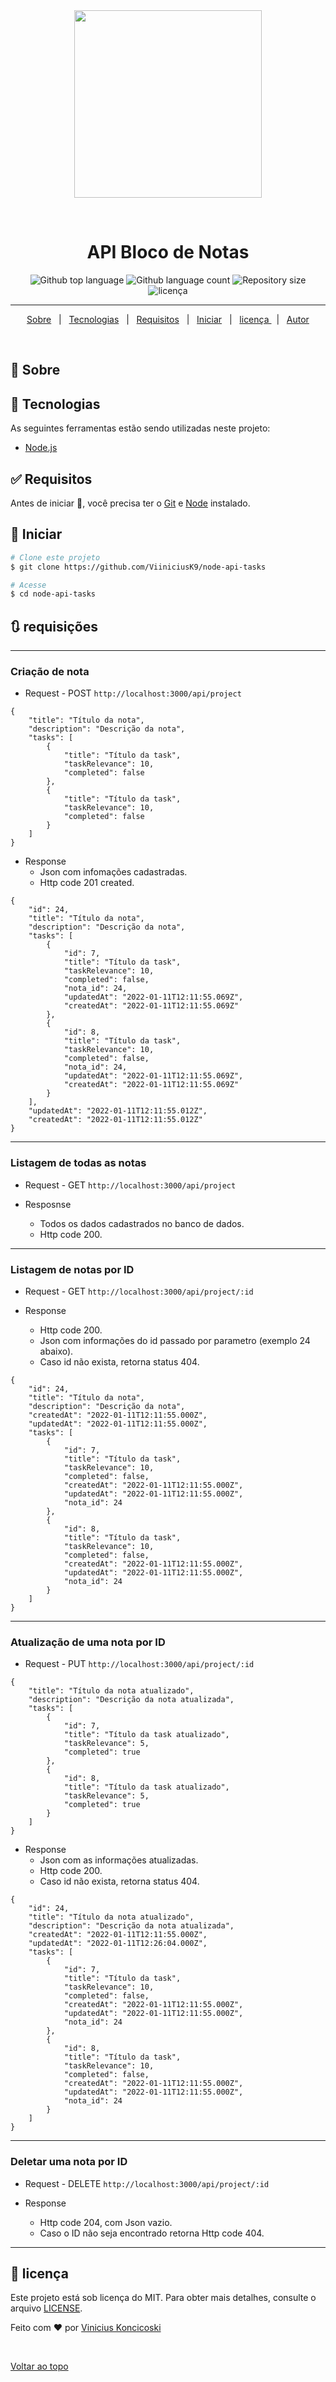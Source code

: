 <div align="center" id="top"> 
  <img style="[-webkit-user-select: none;margin: auto;background-color: hsl(0, 0%, 90%);transition: background-color 300ms;" src="https://cdn-icons.flaticon.com/png/512/3131/premium/3131619.png?token=exp=1641901631~hmac=78e7573206523c394e8a6caa370973a5" height="300" width="300">
  
  &#xa0;

</div>

<h1 align="center">API Bloco de Notas</h1>

<p align="center">
  <img alt="Github top language" src="https://img.shields.io/github/languages/top/ViiniciusK9/node-api-tasks?color=56BEB8">

  <img alt="Github language count" src="https://img.shields.io/github/languages/count/ViiniciusK9/node-api-tasks?color=56BEB8">

  <img alt="Repository size" src="https://img.shields.io/github/repo-size/ViiniciusK9/node-api-tasks?color=56BEB8">

  <img alt="licença" src="https://img.shields.io/github/license/ViiniciusK9/node-api-tasks?color=56BEB8">

</p>


<hr> 

<p align="center">
  <a href="#dart-Sobre">Sobre</a> &#xa0; | &#xa0; 
  <a href="#rocket-Tecnologias">Tecnologias</a> &#xa0; | &#xa0;
  <a href="#white_check_mark-Requisitos">Requisitos</a> &#xa0; | &#xa0;
  <a href="#checkered_flag-Iniciar">Iniciar</a> &#xa0; | &#xa0;
  <a href="#memo-licença">licença </a> &#xa0; | &#xa0;
  <a href="https://github.com/ViiniciusK9" target="_blank">Autor</a>
</p>

<br>

## :dart: Sobre ##


## :rocket: Tecnologias ##

As seguintes ferramentas estão sendo utilizadas neste projeto:

- [Node.js](https://nodejs.org/en/)

## :white_check_mark: Requisitos ##
Antes de iniciar :checkered_flag:, você precisa ter o [Git](https://git-scm.com) e [Node](https://nodejs.org/en/) instalado.

## :checkered_flag: Iniciar ##

```bash
# Clone este projeto
$ git clone https://github.com/ViiniciusK9/node-api-tasks

# Acesse
$ cd node-api-tasks
```

## :arrows_clockwise: requisições 
---
### Criação de nota
* Request - POST `http://localhost:3000/api/project`
```
{
    "title": "Título da nota",
    "description": "Descrição da nota",
    "tasks": [
        {
            "title": "Título da task",
            "taskRelevance": 10,
            "completed": false
        },
        {
            "title": "Título da task",
            "taskRelevance": 10, 
            "completed": false  
        }
    ]
}
```
* Response
    * Json com infomações cadastradas.
    * Http code 201 created.
```
{
    "id": 24,
    "title": "Título da nota",
    "description": "Descrição da nota",
    "tasks": [
        {
            "id": 7,
            "title": "Título da task",
            "taskRelevance": 10,
            "completed": false,
            "nota_id": 24,
            "updatedAt": "2022-01-11T12:11:55.069Z",
            "createdAt": "2022-01-11T12:11:55.069Z"
        },
        {
            "id": 8,
            "title": "Título da task",
            "taskRelevance": 10,
            "completed": false,
            "nota_id": 24,
            "updatedAt": "2022-01-11T12:11:55.069Z",
            "createdAt": "2022-01-11T12:11:55.069Z"
        }
    ],
    "updatedAt": "2022-01-11T12:11:55.012Z",
    "createdAt": "2022-01-11T12:11:55.012Z"
}
```
---

### Listagem de todas as notas
* Request - GET `http://localhost:3000/api/project`

* Resposnse 
    * Todos os dados cadastrados no banco de dados.
    * Http code 200.
---

### Listagem de notas por ID

* Request - GET `http://localhost:3000/api/project/:id`

* Response
    * Http code 200.
    * Json com informações do id passado por parametro (exemplo 24 abaixo).
    * Caso id não exista, retorna status 404.

```
{
    "id": 24,
    "title": "Título da nota",
    "description": "Descrição da nota",
    "createdAt": "2022-01-11T12:11:55.000Z",
    "updatedAt": "2022-01-11T12:11:55.000Z",
    "tasks": [
        {
            "id": 7,
            "title": "Título da task",
            "taskRelevance": 10,
            "completed": false,
            "createdAt": "2022-01-11T12:11:55.000Z",
            "updatedAt": "2022-01-11T12:11:55.000Z",
            "nota_id": 24
        },
        {
            "id": 8,
            "title": "Título da task",
            "taskRelevance": 10,
            "completed": false,
            "createdAt": "2022-01-11T12:11:55.000Z",
            "updatedAt": "2022-01-11T12:11:55.000Z",
            "nota_id": 24
        }
    ]
}
```
---

### Atualização de uma nota por ID

* Request - PUT `http://localhost:3000/api/project/:id`

```
{
    "title": "Título da nota atualizado",
    "description": "Descrição da nota atualizada",
    "tasks": [
        {
            "id": 7,
            "title": "Título da task atualizado",
            "taskRelevance": 5,
            "completed": true
        },
        {
            "id": 8,
            "title": "Título da task atualizado",
            "taskRelevance": 5,
            "completed": true
        }
    ]
}
```

* Response 
    * Json com as informações atualizadas.
    * Http code 200.
    * Caso id não exista, retorna status 404.

```
{
    "id": 24,
    "title": "Título da nota atualizado",
    "description": "Descrição da nota atualizada",
    "createdAt": "2022-01-11T12:11:55.000Z",
    "updatedAt": "2022-01-11T12:26:04.000Z",
    "tasks": [
        {
            "id": 7,
            "title": "Título da task",
            "taskRelevance": 10,
            "completed": false,
            "createdAt": "2022-01-11T12:11:55.000Z",
            "updatedAt": "2022-01-11T12:11:55.000Z",
            "nota_id": 24
        },
        {
            "id": 8,
            "title": "Título da task",
            "taskRelevance": 10,
            "completed": false,
            "createdAt": "2022-01-11T12:11:55.000Z",
            "updatedAt": "2022-01-11T12:11:55.000Z",
            "nota_id": 24
        }
    ]
}
```
---

### Deletar uma nota por ID

* Request - DELETE `http://localhost:3000/api/project/:id`

* Response
    * Http code 204, com Json vazio. 
    * Caso o ID não seja encontrado retorna Http code 404.
---




## :memo: licença ##

Este projeto está sob licença do MIT. Para obter mais detalhes, consulte o arquivo [LICENSE](LICENSE).

Feito com :heart: por <a href="https://github.com/ViiniciusK9" target="_blank">Vinicius Koncicoski</a>

&#xa0;

<a href="#top">Voltar ao topo</a>
